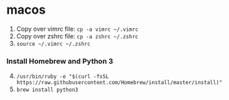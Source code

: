 # macos

1. Copy over vimrc file: `cp -a vimrc ~/.vimrc`
2. Copy over zshrc file: `cp -a zshrc ~/.zshrc`
3. `source ~/.vimrc ~/.zshrc`

### Install Homebrew and Python 3
4. `/usr/bin/ruby -e "$(curl -fsSL https://raw.githubusercontent.com/Homebrew/install/master/install)"`
5. `brew install python3`
